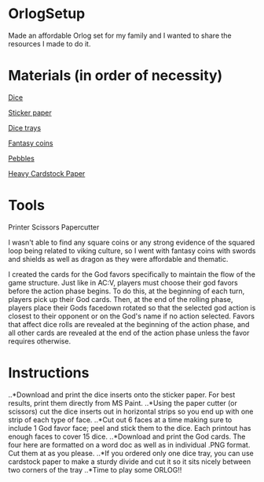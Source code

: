 # OrlogSetup
Made an affordable Orlog set for my family and I wanted to share the resources I made to do it. 

# Materials (in order of necessity)
[Dice](https://www.amazon.com/gp/product/B07N7Y4RPW/ref=ppx_yo_dt_b_asin_image_o04_s00?ie=UTF8&psc=1 "From Amazon")

[Sticker paper](https://www.amazon.com/gp/product/B07T1HRYL5/ref=ppx_yo_dt_b_asin_image_o03_s00?ie=UTF8&psc=1 "From Amazon")

[Dice trays](https://www.amazon.com/gp/product/B07MYQZG4M/ref=ppx_yo_dt_b_asin_image_o02_s00?ie=UTF8&psc=1 "From Amazon")

[Fantasy coins](https://www.amazon.com/gp/product/B07ZPGTW96/ref=ppx_yo_dt_b_asin_image_o02_s00?ie=UTF8&psc=1 "From Amazon")

[Pebbles](https://www.amazon.com/gp/product/B074N8X3GQ/ref=ppx_yo_dt_b_asin_image_o02_s00?ie=UTF8&psc=1 "From Amazon")

[Heavy Cardstock Paper](https://www.amazon.com/Neenah-Cardstock-Heavy-Weight-Brightness-91437/dp/B07D4YF3K4/ref=sr_1_6?dchild=1&keywords=cardstock+paper&qid=1605891777&sr=8-6 "From Amazon")

# Tools
Printer
Scissors
Papercutter

I wasn't able to find any square coins or any strong evidence of the squared loop being related to viking culture, so I went with fantasy coins with swords and shields as well as dragon as they were affordable and thematic. 

I created the cards for the God favors specifically to maintain the flow of the game structure. Just like in AC:V, players must choose their god favors before the action phase begins. To do this, at the beginning of each turn, players pick up their God cards. Then, at the end of the rolling phase, players place their Gods facedown rotated so that the selected god action is closest to their opponent or on the God's name if no action selected. Favors that affect dice rolls are revealed at the beginning of the action phase, and all other cards are revealed at the end of the action phase unless the favor requires otherwise. 

# Instructions
..*Download and print the dice inserts onto the sticker paper. For best results, print them directly from MS Paint.
..*Using the paper cutter (or scissors) cut the dice inserts out in horizontal strips so you end up with one strip of each type of face.
..*Cut out 6 faces at a time making sure to include 1 God favor face; peel and stick them to the dice. Each printout has enough faces to cover 15 dice.
..*Download and print the God cards. The four here are formatted on a word doc as well as in individual .PNG format. Cut them at as you please.
..*If you ordered only one dice tray, you can use cardstock paper to make a sturdy divide and cut it so it sits nicely between two corners of the tray
..*Time to play some ORLOG!!
